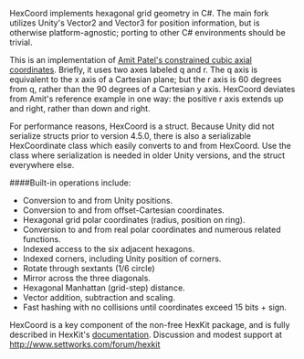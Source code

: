 HexCoord implements hexagonal grid geometry in C#. The main fork utilizes Unity's Vector2 and Vector3 for position information, but is otherwise platform-agnostic; porting to other C# environments should be trivial.

This is an implementation of [Amit Patel's constrained cubic axial coordinates](http://www.redblobgames.com/grids/hexagons/). Briefly, it uses two axes labeled q and r. The q axis is equivalent to the x axis of a Cartesian plane; but the r axis is 60 degrees from q, rather than the 90 degrees of a Cartesian y axis. HexCoord deviates from Amit's reference example in one way: the positive r axis extends up and right, rather than down and right.

For performance reasons, HexCoord is a struct. Because Unity did not serialize structs prior to version 4.5.0, there is also a serializable HexCoordinate class which easily converts to and from HexCoord. Use the class where serialization is needed in older Unity versions, and the struct everywhere else.

####Built-in operations include:
- Conversion to and from Unity positions.
- Conversion to and from offset-Cartesian coordinates.
- Hexagonal grid polar coordinates (radius, position on ring).
- Conversion to and from real polar coordinates and numerous related functions.
- Indexed access to the six adjacent hexagons.
- Indexed corners, including Unity position of corners.
- Rotate through sextants (1/6 circle)
- Mirror across the three diagonals.
- Hexagonal Manhattan (grid-step) distance.
- Vector addition, subtraction and scaling.
- Fast hashing with no collisions until coordinates exceed 15 bits + sign.

HexCoord is a key component of the non-free HexKit package, and is fully described in HexKit's [documentation](http://settworks.com/images/pdf/HexKit%20Documentation.pdf). Discussion and modest support at http://www.settworks.com/forum/hexkit
